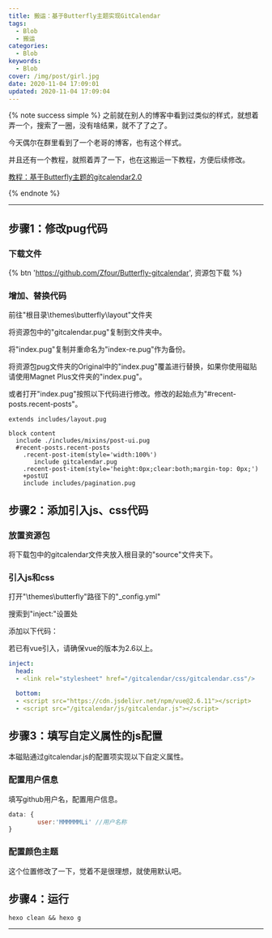 ```yaml
---
title: 搬运：基于Butterfly主题实现GitCalendar
tags:
  - Blob
  - 搬运
categories:
  - Blob
keywords:
  - Blob
cover: /img/post/girl.jpg
date: 2020-11-04 17:09:01
updated: 2020-11-04 17:09:04
---
```


{% note success simple %}
之前就在别人的博客中看到过类似的样式，就想着弄一个，搜索了一圈，没有啥结果，就不了了之了。

今天偶尔在群里看到了一个老哥的博客，也有这个样式。

并且还有一个教程，就照着弄了一下，也在这搬运一下教程，方便后续修改。

[教程：基于Butterfly主题的gitcalendar2.0](https://zfe.space/2020/10/28/2020-10-31/)

{% endnote %}

---

## 步骤1：修改pug代码

### 下载文件

{% btn 'https://github.com/Zfour/Butterfly-gitcalendar', 资源包下载 %}

### 增加、替换代码

前往"根目录\themes\butterfly\layout"文件夹

将资源包中的"gitcalendar.pug"复制到文件夹中。

将"index.pug"复制并重命名为"index-re.pug"作为备份。

将资源包pug文件夹的Original中的"index.pug"覆盖进行替换，如果你使用磁贴请使用Magnet Plus文件夹的"index.pug"。

或者打开"index.pug"按照以下代码进行修改。修改的起始点为"#recent-posts.recent-posts"。

```properties
extends includes/layout.pug

block content
  include ./includes/mixins/post-ui.pug
  #recent-posts.recent-posts
    .recent-post-item(style='width:100%')
       include gitcalendar.pug
    .recent-post-item(style='height:0px;clear:both;margin-top: 0px;')
    +postUI
    include includes/pagination.pug
```

## 步骤2：添加引入js、css代码

### 放置资源包

将下载包中的gitcalendar文件夹放入根目录的"source"文件夹下。

### 引入js和css

打开"\themes\butterfly\"路径下的"_config.yml"

搜索到"inject:"设置处

添加以下代码：

若已有vue引入，请确保vue的版本为2.6以上。

```yaml
inject:
  head:
  - <link rel="stylesheet" href="/gitcalendar/css/gitcalendar.css"/>

  bottom:
  - <script src="https://cdn.jsdelivr.net/npm/vue@2.6.11"></script>
  - <script src="/gitcalendar/js/gitcalendar.js"></script>
```

## 步骤3：填写自定义属性的js配置

本磁贴通过gitcalendar.js的配置项实现以下自定义属性。

### 配置用户信息

填写github用户名，配置用户信息。

```js
data: {
        user:'MMMMMMLi' //用户名称
}
```

### 配置颜色主题

这个位置修改了一下，觉着不是很理想，就使用默认吧。

## 步骤4：运行

`hexo clean && hexo g`

----
